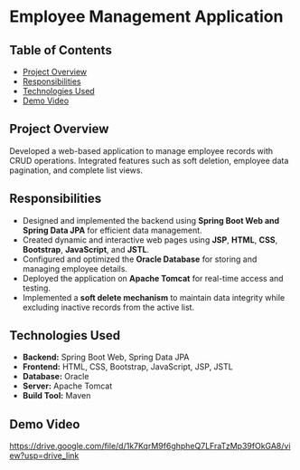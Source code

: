 # Employee Management Application

## Table of Contents
- [Project Overview](#project-overview)
- [Responsibilities](#Responsibilities)
- [Technologies Used](#technologies-used)
- [Demo Video](#demo-video)


## Project Overview
Developed a web-based application to manage employee records with CRUD operations. Integrated features such as soft deletion, employee data pagination, and complete list views.

## Responsibilities
- Designed and implemented the backend using **Spring Boot Web and Spring Data JPA** for efficient data management.  
- Created dynamic and interactive web pages using **JSP**, **HTML**, **CSS**, **Bootstrap**, **JavaScript**, and **JSTL**.  
- Configured and optimized the **Oracle Database** for storing and managing employee details.  
- Deployed the application on **Apache Tomcat** for real-time access and testing.  
- Implemented a **soft delete mechanism** to maintain data integrity while excluding inactive records from the active list. 

## Technologies Used
- **Backend:** Spring Boot Web, Spring Data JPA  
- **Frontend:** HTML, CSS, Bootstrap, JavaScript, JSP, JSTL  
- **Database:** Oracle  
- **Server:** Apache Tomcat  
- **Build Tool:** Maven  

## Demo Video
https://drive.google.com/file/d/1k7KqrM9f6ghpheQ7LFraTzMp39fOkGA8/view?usp=drive_link


